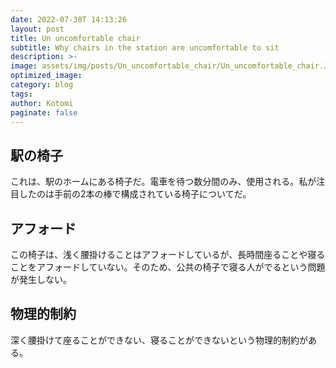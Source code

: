 ```yaml
---
date: 2022-07-30T 14:13:26
layout: post
title: Un uncomfortable chair
subtitle: Why chairs in the station are uncomfortable to sit
description: >-
image: assets/img/posts/Un_uncomfortable_chair/Un_uncomfortable_chair.JPG
optimized_image: 
category: blog
tags: 
author: Kotomi
paginate: false
---
```


## 駅の椅子

これは、駅のホームにある椅子だ。電車を待つ数分間のみ、使用される。私が注目したのは手前の2本の棒で構成されている椅子についてだ。

## アフォード

この椅子は、浅く腰掛けることはアフォードしているが、長時間座ることや寝ることをアフォードしていない。そのため、公共の椅子で寝る人がでるという問題が発生しない。

## 物理的制約

深く腰掛けて座ることができない、寝ることができないという物理的制約がある。